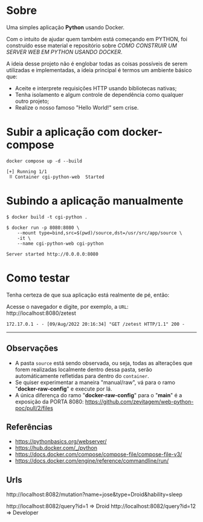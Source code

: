 # Sobre
Uma simples aplicação **Python** usando Docker.

Com o intuito de ajudar quem também está começando em PYTHON, foi construído esse material e repositório sobre *COMO CONSTRUIR UM SERVER WEB EM PYTHON USANDO DOCKER*.

A ideia desse projeto não é englobar todas as coisas possíveis de serem utilizadas e implementadas, a ideia principal é termos um ambiente básico que:
- Aceite e interprete requisições HTTP usando bibliotecas nativas;
- Tenha isolamento e algum controle de dependência como qualquer outro projeto;
- Realize o nosso famoso "Hello World!" sem crise.

# Subir a aplicação com docker-compose
```shell
docker compose up -d --build

[+] Running 1/1
 ⠿ Container cgi-python-web  Started
```

# Subindo a aplicação manualmente
```shell
$ docker build -t cgi-python .

$ docker run -p 8080:8080 \
    --mount type=bind,src=$(pwd)/source,dst=/usr/src/app/source \ 
    -it \
    --name cgi-python-web cgi-python
    
Server started http://0.0.0.0:8080
```

# Como testar
Tenha certeza de que sua aplicação está realmente de pé, então:

Acesse o navegador e digite, por exemplo, a `URL`: http://localhost:8080/zetest

```shell
172.17.0.1 - - [09/Aug/2022 20:16:34] "GET /zetest HTTP/1.1" 200 -
```

---
## Observações
- A pasta `source` está sendo observada, ou seja, todas as alterações que forem realizadas localmente dentro dessa pasta, serão automáticamente refletidas para dentro do `container`.
- Se quiser experimentar a maneira "manual/raw", vá para o ramo "**docker-raw-config**" e execute por lá.
- A única diferença do ramo "**docker-raw-config**" para o "**main**" é a exposição da PORTA 8080: https://github.com/zevitagem/web-python-poc/pull/2/files

## Referências
- https://pythonbasics.org/webserver/
- https://hub.docker.com/_/python
- https://docs.docker.com/compose/compose-file/compose-file-v3/
- https://docs.docker.com/engine/reference/commandline/run/

## Urls
http://localhost:8082/mutation?name=jose&type=Droid&hability=sleep

http://localhost:8082/query?id=1 => Droid
http://localhost:8082/query?id=12 => Developer
